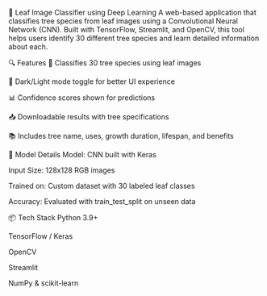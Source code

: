 
🌿 Leaf Image Classifier using Deep Learning
A web-based application that classifies tree species from leaf images using a Convolutional Neural Network (CNN). Built with TensorFlow, Streamlit, and OpenCV, this tool helps users identify 30 different tree species and learn detailed information about each.

🔍 Features
🌳 Classifies 30 tree species using leaf images

🎨 Dark/Light mode toggle for better UI experience

📊 Confidence scores shown for predictions

📥 Downloadable results with tree specifications

📚 Includes tree name, uses, growth duration, lifespan, and benefits

🧠 Model Details
Model: CNN built with Keras

Input Size: 128x128 RGB images

Trained on: Custom dataset with 30 labeled leaf classes

Accuracy: Evaluated with train_test_split on unseen data

📦 Tech Stack
Python 3.9+

TensorFlow / Keras

OpenCV

Streamlit

NumPy & scikit-learn

